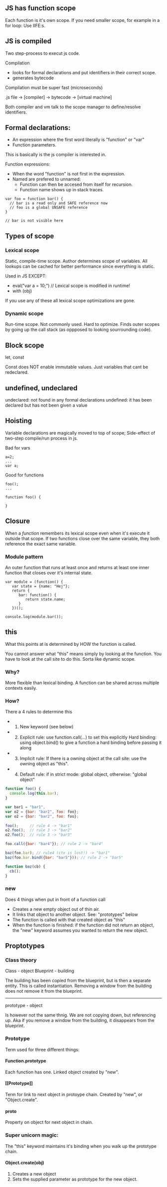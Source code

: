 ## JS has function scope

Each function is it's own scope.
If you need smaller scope, for example in a for loop: Use IIFE:s.

## JS is compiled
Two step-process to execut js code.

Compilation
  * looks for formal declarations and put identifiers in their correct scope.
  * generates bytecode
  
Compilation must be super fast (microseconds)

.js file -> [compiler] -> bytecode -> [virtual machine]

Both compiler and vm talk to the scope manager to define/resolve identifiers.

## Formal declarations:

  * An expression where the first word literally is "function" or "var"
  * Function parameters.

This is basically is the js compiler is interested in.

Function expressions:

  * When the word "function" is not first in the expression.
  * Named are prefered to unnamed:
     * Function can then be accesed from itself for recursion.
     * Function name shows up in stack traces.

```
var foo = function bar() {
  // bar is a read only and SAFE reference now 
  // foo is a global UNSAFE reference
}

// bar is not visible here
```

## Types of scope

### Lexical scope
Static, compile-time scope.
Author determines scope of variables.
All lookups can be cached for better performance since everything is static.

Used in JS EXCEPT:
  * eval("var a = 10;") // Lexical scope is modified in runtime!
  * with (obj)
  
If you use any of these all lexical scope optimizations are gone.
  

### Dynamic scope 
Run-time scope. Not commonly used. Hard to optimize.
Finds outer scopes by going up the call stack (as oppposed to looking sourrounding code).

## Block scope
let, const

Const does NOT enable immutable values. Just variables that cant be redeclared.

## undefined, undeclared

undeclared: not found in any formal declarations
undefined: it has been declared but has not been given a value

## Hoisting

Variable declarations are magically moved to top of scope;
Side-effect of two-step compile/run process in js. 

Bad for vars

```
a=2;
...
var a;
```

Good for functions
```
foo();
...

function foo() {

}

```

## Closure

When a _function_ remembers its lexical scope even when it's execute it outside that scope.
If two functions close over the same variable, they both reference the exact same variable.

### Module pattern

An outer function that runs at least once and returns at least one inner function that closes
over it's internal state.

```
var module = (function() {
   var state = {name: "Hej"};
   return {
      bar: function() {
         return state.name;
      }
   })();
   
console.log(module.bar());

```


## this

What this points at is determined by HOW the function is called.

You cannot answer what "this" means simply by looking at the function. 
You have to look at the call site to do this. Sorta like dynamic scope.

### Why?

More flexible than lexical binding.
A function can be shared across multiple contexts easily.

### How?

There a 4 rules to determine this

* 1. New keyword (see below)
* 2. Explicit rule: use function.call(...) to set this explicitly
     Hard binding: using object.bind() to give a function a hard binding before passing it along
* 3. Implicit rule: If there is a owning object at the call site: use the owning object as "this".
* 4. Default rule: if in strict mode: global object, otherwise: "global object"

```js
function foo() {
  console.log(this.bar);
}

var bar1 = "bar1",
var o2 = {bar: "bar2", foo: foo};
var o2 = {bar: "bar2", foo: foo};
  
foo();     // rule 4 -> "bar1"
o2.foo();  // rule 3 -> "bar2"
o2.foo();  // rule 3 -> "bar3"

foo.call({bar: "bar4"}); // rule 2 -> "bar4"

baz(foo.bar); // rule4 (ctx is lost!) -> "bar1"
baz(foo.bar.bind({bar: "bar5"})); // rule 2 -> "bar5" 

function baz(cb) {
  cb();
}
```


### new

Does 4 things when put in front of a function call

* Creates a new empty object out of thin air.
* It links that object to another object. See: "prototypes" below
* The function is called with that created object as "this"
* When the function is finished: if the function did not return an object,
  the "new" keyword assumes you wanted to return the new object.
  
## Proptotypes

### Class theory

Class     - object
Blueprint - building

The building has been copied from the blueprint, but is then a separate entity.
This is called instantiation.
Removing a window from the building does not remove it from the blueprint.

- - -

prototype - object

Is however not the same thnig. We are not copying down, but referencing up.
Aka if you remove a window from the building, it disappears from the blueprint.

### Prototype

Term used for three different things:

#### Function.prototype

Each function has one. Linked object created by "new".

#### [[Prototype]]

Term for link to next object in protoype chain. Created by "new", or "Object.create".

#### __proto__

Property on object for next object in chain.

### Super unicorn magic:

The "this" keyword maintains it's binding when you walk up the prototype chain.

#### Object.create(obj)

1. Creates a new object
2. Sets the supplied parameter as prototype for the new object.


